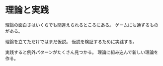 # 理論と実践

理論の面白さはいくらでも間違えられるところにある。
ゲームにも通ずるものがある。

理論を立てただけではまだ仮説。
仮説を検証するために実践する。

実践すると例外パターンがたくさん見つかる。
理論に組み込んで新しい理論を作る。

